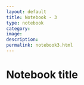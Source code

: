 ```yaml
---
layout: default
title: Notebook - 3
type: notebook
category:
image:
description:
permalink: notebook3.html
---
```



# Notebook title